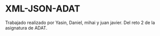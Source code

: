 # XML-JSON-ADAT
Trabajado realizado por Yasin, Daniel, mihai y juan javier. Del reto 2 de la asignatura de ADAT.

